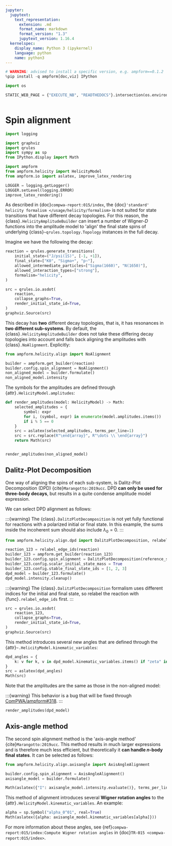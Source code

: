 ```yaml
---
jupyter:
  jupytext:
    text_representation:
      extension: .md
      format_name: markdown
      format_version: "1.3"
      jupytext_version: 1.16.4
  kernelspec:
    display_name: Python 3 (ipykernel)
    language: python
    name: python3
---
```


```python hideCode=true hideOutput=true hidePrompt=true jupyter={"source_hidden": true} tags=["remove-cell", "skip-execution"]
# WARNING: advised to install a specific version, e.g. ampform==0.1.2
%pip install -q ampform[doc,viz] IPython
```

```python hideCode=true hideOutput=true hidePrompt=true jupyter={"source_hidden": true} tags=["remove-cell"]
import os

STATIC_WEB_PAGE = {"EXECUTE_NB", "READTHEDOCS"}.intersection(os.environ)
```

```{autolink-concat}

```

# Spin alignment

```python jupyter={"source_hidden": true} mystnb={"code_prompt_show": "Import Python libraries"} tags=["hide-cell"]
import logging

import graphviz
import qrules
import sympy as sp
from IPython.display import Math

import ampform
from ampform.helicity import HelicityModel
from ampform.io import aslatex, improve_latex_rendering

LOGGER = logging.getLogger()
LOGGER.setLevel(logging.ERROR)
improve_latex_rendering()
```

As described in {doc}`compwa-report:015/index`, the {doc}`'standard' helicity formalism </usage/helicity/formalism>` is not suited for state transitions that have different decay topologies. For this reason, the {class}`.HelicityAmplitudeBuilder` can insert a number of Wigner-$D$ functions into the amplitude model to 'align' the final state spins of underlying {class}`~qrules.topology.Topology` instances in the full decay.

Imagine we have the following the decay:

```python
reaction = qrules.generate_transitions(
    initial_state=("J/psi(1S)", [-1, +1]),
    final_state=["K0", "Sigma+", "p~"],
    allowed_intermediate_particles=["Sigma(1660)", "N(1650)"],
    allowed_interaction_types=["strong"],
    formalism="helicity",
)
```

```python jupyter={"source_hidden": true} tags=["hide-input"]
src = qrules.io.asdot(
    reaction,
    collapse_graphs=True,
    render_initial_state_id=True,
)
graphviz.Source(src)
```

This decay has **two** different decay topologies, that is, it has resonances in **two different sub-systems**. By default, the {class}`.HelicityAmplitudeBuilder` does not take these differing decay topologies into account and falls back aligning the amplitudes with {class}`.NoAlignment`. Explicitly:

```python
from ampform.helicity.align import NoAlignment

builder = ampform.get_builder(reaction)
builder.config.spin_alignment = NoAlignment()
non_aligned_model = builder.formulate()
non_aligned_model.intensity
```

The symbols for the amplitudes are defined through {attr}`.HelicityModel.amplitudes`:

```python jupyter={"source_hidden": true} tags=["full-width", "hide-input"]
def render_amplitudes(model: HelicityModel) -> Math:
    selected_amplitudes = {
        symbol: expr
        for i, (symbol, expr) in enumerate(model.amplitudes.items())
        if i % 5 == 0
    }
    src = aslatex(selected_amplitudes, terms_per_line=1)
    src = src.replace(R"\end{array}", R"\dots \\ \end{array}")
    return Math(src)


render_amplitudes(non_aligned_model)
```

## Dalitz-Plot Decomposition

One way of aligning the spins of each sub-system, is Dalitz-Plot Decomposition (DPD) {cite}`Marangotto:2019ucc`. DPD **can only be used for three-body decays**, but results in a quite condense amplitude model expression.

We can select DPD alignment as follows:

:::{warning}
The {class}`.DalitzPlotDecomposition` is not yet fully functional for reactions with a polarized initial or final state. In this example, the sums inside the incoherent sum should also include $\lambda_0=0$.
:::

```python tags=["full-width"]
from ampform.helicity.align.dpd import DalitzPlotDecomposition, relabel_edge_ids

reaction_123 = relabel_edge_ids(reaction)
builder_123 = ampform.get_builder(reaction_123)
builder_123.config.spin_alignment = DalitzPlotDecomposition(reference_subsystem=1)
builder_123.config.scalar_initial_state_mass = True
builder_123.config.stable_final_state_ids = [1, 2, 3]
dpd_model = builder_123.formulate()
dpd_model.intensity.cleanup()
```

:::{warning}
The {class}`.DalitzPlotDecomposition` formalism uses different indices for the initial and final state, so relabel the reaction with {func}`.relabel_edge_ids` first.
:::

```python jupyter={"source_hidden": true} tags=["hide-input"]
src = qrules.io.asdot(
    reaction_123,
    collapse_graphs=True,
    render_initial_state_id=True,
)
graphviz.Source(src)
```

This method introduces several new angles that are defined through the {attr}`~.HelicityModel.kinematic_variables`:

```python jupyter={"source_hidden": true} tags=["hide-input"]
dpd_angles = {
    k: v for k, v in dpd_model.kinematic_variables.items() if "zeta" in str(k)
}
src = aslatex(dpd_angles)
Math(src)
```

Note that the amplitudes are the same as those in the non-aligned model:

:::{warning}
This behavior is a bug that will be fixed through [ComPWA/ampform#318](https://github.com/ComPWA/ampform/issues/318).
:::

```python jupyter={"source_hidden": true} tags=["full-width", "hide-input"]
render_amplitudes(dpd_model)
```

## Axis-angle method

The second spin alignment method is the 'axis-angle method' {cite}`Marangotto:2019ucc`. This method results in much larger expressions and is therefore much less efficient, but theoretically it **can handle $n$-body final states**. It can be selected as follows:

```python
from ampform.helicity.align.axisangle import AxisAngleAlignment

builder.config.spin_alignment = AxisAngleAlignment()
axisangle_model = builder.formulate()
```

```python jupyter={"source_hidden": true} tags=["full-width", "hide-input"]
Math(aslatex({"I": axisangle_model.intensity.evaluate()}, terms_per_line=1))
```

This method of alignment introduces several **Wigner rotation angles** to the {attr}`.HelicityModel.kinematic_variables`. An example:

```python jupyter={"source_hidden": true} tags=["full-width", "hide-input"]
alpha = sp.Symbol("alpha_0^01", real=True)
Math(aslatex({alpha: axisangle_model.kinematic_variables[alpha]}))
```

For more information about these angles, see {ref}`compwa-report:015/index:Compute Wigner rotation angles` in {doc}`TR-015 <compwa-report:015/index>`.
